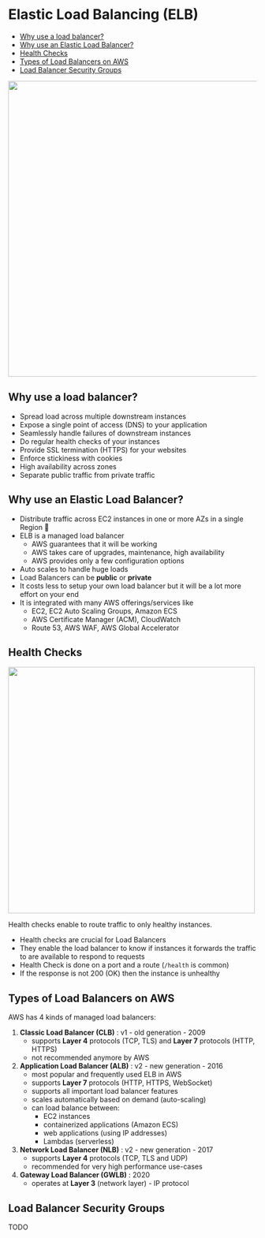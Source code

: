 # Elastic Load Balancing (ELB)

- [Why use a load balancer?](#why-use-a-load-balancer "Why use a load balancer?")
- [Why use an Elastic Load Balancer?](#why-use-an-elastic-load-balancer "Why use an Elastic Load Balancer?")
- [Health Checks](#health-checks "Health Checks")
- [Types of Load Balancers on AWS](#types-of-load-balancers-on-aws "Types of Load Balancers on AWS")
- [Load Balancer Security Groups](#load-balancer-security-groups "Load Balancer Security Groups")

<img width="600" src="https://user-images.githubusercontent.com/48696735/180640721-0320b296-643c-413e-82bb-3d3a1d53fe13.png">

## Why use a load balancer?

- Spread load across multiple downstream instances
- Expose a single point of access (DNS) to your application
- Seamlessly handle failures of downstream instances
- Do regular health checks of your instances
- Provide SSL termination (HTTPS) for your websites
- Enforce stickiness with cookies
- High availability across zones
- Separate public traffic from private traffic

## Why use an Elastic Load Balancer?

- Distribute traffic across EC2 instances in one or more AZs in a single Region 📌
- ELB is a managed load balancer
  - AWS guarantees that it will be working
  - AWS takes care of upgrades, maintenance, high availability
  - AWS provides only a few configuration options
- Auto scales to handle huge loads
- Load Balancers can be **public** or **private**
- It costs less to setup your own load balancer but it will be a lot more effort on your end
- It is integrated with many AWS offerings/services like
  - EC2, EC2 Auto Scaling Groups, Amazon ECS
  - AWS Certificate Manager (ACM), CloudWatch
  - Route 53, AWS WAF, AWS Global Accelerator

## Health Checks

<img width="500" src="https://user-images.githubusercontent.com/48696735/180645678-4467fe89-8974-428e-9cf6-ab22f05d9c59.png">

Health checks enable to route traffic to only healthy instances.

- Health checks are crucial for Load Balancers
- They enable the load balancer to know if instances it forwards the traffic to are available to respond to requests
- Health Check is done on a port and a route (`/health` is common)
- If the response is not 200 (OK) then the instance is unhealthy

## Types of Load Balancers on AWS

AWS has 4 kinds of managed load balancers:

1. **Classic Load Balancer (CLB)** : v1 - old generation - 2009
   - supports **Layer 4** protocols (TCP, TLS) and **Layer 7** protocols (HTTP, HTTPS)
   - not recommended anymore by AWS
2. **Application Load Balancer (ALB)** : v2 - new generation - 2016
   - most popular and frequently used ELB in AWS
   - supports **Layer 7** protocols (HTTP, HTTPS, WebSocket)
   - supports all important load balancer features
   - scales automatically based on demand (auto-scaling)
   - can load balance between:
     - EC2 instances
     - containerized applications (Amazon ECS)
     - web applications (using IP addresses)
     - Lambdas (serverless)
3. **Network Load Balancer (NLB)** : v2 - new generation - 2017
   - supports **Layer 4** protocols (TCP, TLS and UDP)
   - recommended for very high performance use-cases
4. **Gateway Load Balancer (GWLB)** : 2020
   - operates at **Layer 3** (network layer) - IP protocol

## Load Balancer Security Groups

TODO
